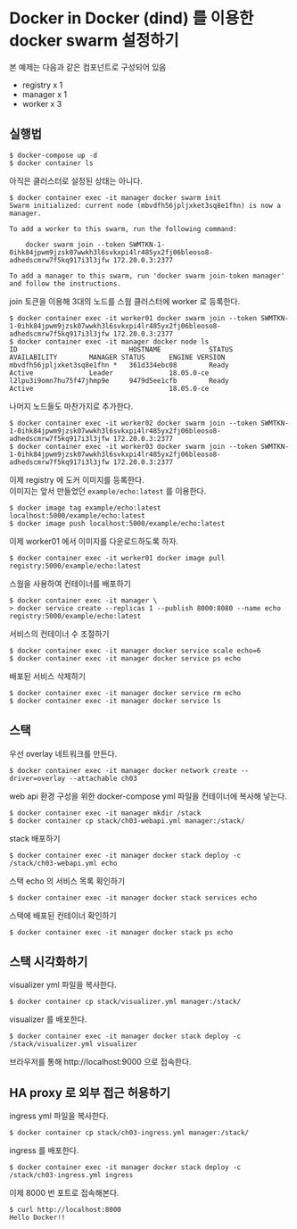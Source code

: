# Docker in Docker (dind) 를 이용한 docker swarm 설정하기
본 예제는 다음과 같은 컴포넌트로 구성되어 있음

- registry x 1
- manager x 1
- worker x 3

## 실행법
```
$ docker-compose up -d
$ docker container ls
```

아직은 클러스터로 설정된 상태는 아니다.

```
$ docker container exec -it manager docker swarm init
Swarm initialized: current node (mbvdfh56jpljxket3sq8e1fhn) is now a manager.

To add a worker to this swarm, run the following command:

    docker swarm join --token SWMTKN-1-0ihk84jpwm9jzsk07wwkh3l6svkxpi4lr485yx2fj06bleoso8-adhedscmrw7f5kq917i3l3jfw 172.20.0.3:2377

To add a manager to this swarm, run 'docker swarm join-token manager' and follow the instructions.
```

join 토큰을 이용해 3대의 노드를 스웜 클러스터에 worker 로 등록한다.

```
$ docker container exec -it worker01 docker swarm join --token SWMTKN-1-0ihk84jpwm9jzsk07wwkh3l6svkxpi4lr485yx2fj06bleoso8-adhedscmrw7f5kq917i3l3jfw 172.20.0.3:2377
$ docker container exec -it manager docker node ls
ID                            HOSTNAME            STATUS              AVAILABILITY        MANAGER STATUS      ENGINE VERSION
mbvdfh56jpljxket3sq8e1fhn *   361d334ebc08        Ready               Active              Leader              18.05.0-ce
l2lpu3i9omn7hu75f47jhmp9e     9479d5ee1cfb        Ready               Active                                  18.05.0-ce
```

나머지 노드들도 마찬가지로 추가한다.

```
$ docker container exec -it worker02 docker swarm join --token SWMTKN-1-0ihk84jpwm9jzsk07wwkh3l6svkxpi4lr485yx2fj06bleoso8-adhedscmrw7f5kq917i3l3jfw 172.20.0.3:2377
$ docker container exec -it worker03 docker swarm join --token SWMTKN-1-0ihk84jpwm9jzsk07wwkh3l6svkxpi4lr485yx2fj06bleoso8-adhedscmrw7f5kq917i3l3jfw 172.20.0.3:2377
```

이제 registry 에 도커 이미지를 등록한다.  
이미지는 앞서 만들었던 `example/echo:latest` 를 이용한다.

```
$ docker image tag example/echo:latest localhost:5000/example/echo:latest
$ docker image push localhost:5000/example/echo:latest
```

이제 worker01 에서 이미지를 다운로드하도록 하자.

```
$ docker container exec -it worker01 docker image pull registry:5000/example/echo:latest
```

스웜을 사용하여 컨테이너를 배포하기

```
$ docker container exec -it manager \
> docker service create --replicas 1 --publish 8000:8080 --name echo registry:5000/example/echo:latest
```

서비스의 컨테이너 수 조절하기
```
$ docker container exec -it manager docker service scale echo=6
$ docker container exec -it manager docker service ps echo
```

배포된 서비스 삭제하기
```
$ docker container exec -it manager docker service rm echo
$ docker container exec -it manager docker service ls
```

## 스택

우선 overlay 네트워크를 만든다.
```
$ docker container exec -it manager docker network create --driver=overlay --attachable ch03
```

web api 환경 구성을 위한 docker-compose yml 파일을 컨테이너에 복사해 넣는다.
```
$ docker container exec -it manager mkdir /stack
$ docker container cp stack/ch03-webapi.yml manager:/stack/
```

stack 배포하기
```
$ docker container exec -it manager docker stack deploy -c /stack/ch03-webapi.yml echo
```

스택 echo 의 서비스 목록 확인하기
```
$ docker container exec -it manager docker stack services echo
```

스택에 배포된 컨테이너 확인하기
```
$ docker container exec -it manager docker stack ps echo
```

## 스택 시각화하기

visualizer yml 파일을 복사한다.
```
$ docker container cp stack/visualizer.yml manager:/stack/
```

visualizer 를 배포한다.
```
$ docker container exec -it manager docker stack deploy -c /stack/visualizer.yml visualizer
```

브라우저를 통해 http://localhost:9000 으로 접속한다.

## HA proxy 로 외부 접근 허용하기

ingress yml 파일을 복사한다.
```
$ docker container cp stack/ch03-ingress.yml manager:/stack/
```

ingress 를 배포한다.
```
$ docker container exec -it manager docker stack deploy -c /stack/ch03-ingress.yml ingress
```

이제 8000 번 포트로 접속해본다.
```
$ curl http://localhost:8000
Hello Docker!!
```
